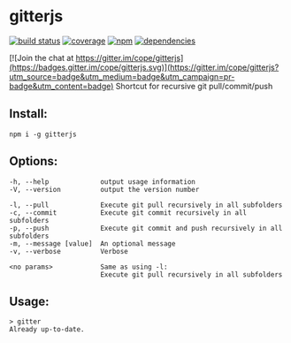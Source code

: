 # gitterjs
[![build status](https://travis-ci.org/cope/gitterjs.svg?branch=master)](https://travis-ci.org/cope/gitterjs)
[![coverage](https://coveralls.io/repos/github/cope/gitterjs/badge.svg?branch=master)](https://coveralls.io/github/cope/gitterjs?branch=master)
[![npm](https://img.shields.io/npm/dt/gitterjs.svg)](https://www.npmjs.com/package/gitterjs)
[![dependencies](https://david-dm.org/cope/gitterjs.svg)](https://www.npmjs.com/package/gitterjs)

[![Join the chat at https://gitter.im/cope/gitterjs](https://badges.gitter.im/cope/gitterjs.svg)](https://gitter.im/cope/gitterjs?utm_source=badge&utm_medium=badge&utm_campaign=pr-badge&utm_content=badge)
Shortcut for recursive git pull/commit/push

## Install:
    npm i -g gitterjs

## Options:
    -h, --help             output usage information
    -V, --version          output the version number

    -l, --pull             Execute git pull recursively in all subfolders
    -c, --commit           Execute git commit recursively in all subfolders
    -p, --push             Execute git commit and push recursively in all subfolders
    -m, --message [value]  An optional message
    -v, --verbose          Verbose

    <no params>            Same as using -l:
                           Execute git pull recursively in all subfolders

## Usage:
    > gitter
    Already up-to-date.
